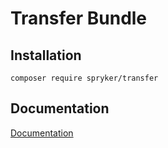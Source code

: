 # Transfer Bundle

## Installation

```
composer require spryker/transfer
```

## Documentation

[Documentation](http://spryker.github.io)

